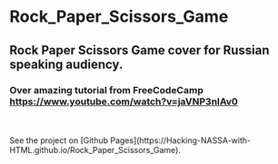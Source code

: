 # Rock_Paper_Scissors_Game

## Rock Paper Scissors Game cover for Russian speaking audiency.

### Over amazing tutorial from FreeCodeCamp https://www.youtube.com/watch?v=jaVNP3nIAv0
<br />
<br />
See the project on [Github Pages](https://Hacking-NASSA-with-HTML.github.io/Rock_Paper_Scissors_Game).
